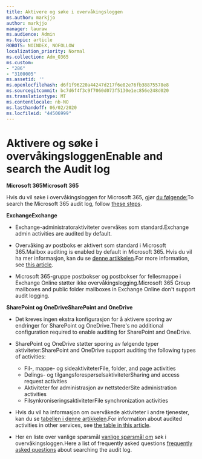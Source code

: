 ```yaml
---
title: Aktivere og søke i overvåkingsloggen
ms.author: markjjo
author: markjjo
manager: lauraw
ms.audience: Admin
ms.topic: article
ROBOTS: NOINDEX, NOFOLLOW
localization_priority: Normal
ms.collection: Adm_O365
ms.custom:
- "286"
- "3100005"
ms.assetid: ''
ms.openlocfilehash: d6f1f96220a44247d217f6e82e76fb38875578e8
ms.sourcegitcommit: bc7d6f4f3c9f7060d073f5130e1ec856e248d020
ms.translationtype: MT
ms.contentlocale: nb-NO
ms.lasthandoff: 06/02/2020
ms.locfileid: "44506999"
---
```

# <a name="enable-and-search-the-audit-log"></a><span data-ttu-id="59dff-102">Aktivere og søke i overvåkingsloggen</span><span class="sxs-lookup"><span data-stu-id="59dff-102">Enable and search the Audit log</span></span>

<span data-ttu-id="59dff-103">**Microsoft 365**</span><span class="sxs-lookup"><span data-stu-id="59dff-103">**Microsoft 365**</span></span>

<span data-ttu-id="59dff-104">Hvis du vil søke i overvåkingsloggen for Microsoft 365, gjør [du følgende:](https://docs.microsoft.com/microsoft-365/compliance/search-the-audit-log-in-security-and-compliance#search-the-audit-log)</span><span class="sxs-lookup"><span data-stu-id="59dff-104">To search the Microsoft 365 audit log, follow [these steps](https://docs.microsoft.com/microsoft-365/compliance/search-the-audit-log-in-security-and-compliance#search-the-audit-log).</span></span>

<span data-ttu-id="59dff-105">**Exchange**</span><span class="sxs-lookup"><span data-stu-id="59dff-105">**Exchange**</span></span>

- <span data-ttu-id="59dff-106">Exchange-administratoraktiviteter overvåkes som standard.</span><span class="sxs-lookup"><span data-stu-id="59dff-106">Exchange admin activities are audited by default.</span></span>

- <span data-ttu-id="59dff-107">Overvåking av postboks er aktivert som standard i Microsoft 365.</span><span class="sxs-lookup"><span data-stu-id="59dff-107">Mailbox auditing is enabled by default in Microsoft 365.</span></span> <span data-ttu-id="59dff-108">Hvis du vil ha mer informasjon, kan du se [denne artikkelen](https://docs.microsoft.com/microsoft-365/compliance/enable-mailbox-auditing).</span><span class="sxs-lookup"><span data-stu-id="59dff-108">For more information, see  [this article](https://docs.microsoft.com/microsoft-365/compliance/enable-mailbox-auditing).</span></span>

- <span data-ttu-id="59dff-109">Microsoft 365-gruppe postbokser og postbokser for fellesmappe i Exchange Online støtter ikke overvåkingslogging.</span><span class="sxs-lookup"><span data-stu-id="59dff-109">Microsoft 365 Group mailboxes and public folder mailboxes in Exchange Online don't support audit logging.</span></span>

<span data-ttu-id="59dff-110">**SharePoint og OneDrive**</span><span class="sxs-lookup"><span data-stu-id="59dff-110">**SharePoint and OneDrive**</span></span>

- <span data-ttu-id="59dff-111">Det kreves ingen ekstra konfigurasjon for å aktivere sporing av endringer for SharePoint og OneDrive.</span><span class="sxs-lookup"><span data-stu-id="59dff-111">There's no additional configuration required to enable auditing for SharePoint and OneDrive.</span></span>

- <span data-ttu-id="59dff-112">SharePoint og OneDrive støtter sporing av følgende typer aktiviteter:</span><span class="sxs-lookup"><span data-stu-id="59dff-112">SharePoint and OneDrive support auditing the following types of activities:</span></span>

    - <span data-ttu-id="59dff-113">Fil-, mappe- og sideaktiviteter</span><span class="sxs-lookup"><span data-stu-id="59dff-113">File, folder, and page activities</span></span>
    - <span data-ttu-id="59dff-114">Delings- og tilgangsforespørselsaktiviteter</span><span class="sxs-lookup"><span data-stu-id="59dff-114">Sharing and access request activities</span></span>
    - <span data-ttu-id="59dff-115">Aktiviteter for administrasjon av nettsteder</span><span class="sxs-lookup"><span data-stu-id="59dff-115">Site administration activities</span></span>
    - <span data-ttu-id="59dff-116">Filsynkroniseringsaktiviteter</span><span class="sxs-lookup"><span data-stu-id="59dff-116">File synchronization activities</span></span>

- <span data-ttu-id="59dff-117">Hvis du vil ha informasjon om overvåkede aktiviteter i andre tjenester, kan du se [tabellen i denne artikkelen](https://docs.microsoft.com/microsoft-365/compliance/search-the-audit-log-in-security-and-compliance#audited-activities).</span><span class="sxs-lookup"><span data-stu-id="59dff-117">For information about audited activities in other services, see  [the table in this article](https://docs.microsoft.com/microsoft-365/compliance/search-the-audit-log-in-security-and-compliance#audited-activities).</span></span>

- <span data-ttu-id="59dff-118">Her en liste over vanlige spørsmål [vanlige spørsmål om](https://docs.microsoft.com/microsoft-365/compliance/search-the-audit-log-in-security-and-compliance#frequently-asked-questions) søk i overvåkingsloggen.</span><span class="sxs-lookup"><span data-stu-id="59dff-118">Here a list of frequently asked questions [frequently asked questions](https://docs.microsoft.com/microsoft-365/compliance/search-the-audit-log-in-security-and-compliance#frequently-asked-questions) about searching the audit log.</span></span>